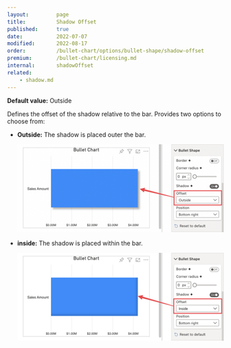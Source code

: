 ```yaml
---
layout:         page
title:          Shadow Offset
published:      true
date:           2022-07-07
modified:   	2022-08-17
order:          /bullet-chart/options/bullet-shape/shadow-offset
premium:        /bullet-chart/licensing.md
internal:       shadowOffset
related:
    - shadow.md
---
```


**Default value:** Outside

Defines the offset of the shadow relative to the bar. Provides two options to choose from:

- **Outside:** The shadow is placed outer the bar.

    <img src="images/bullet-shape-shadow-offset-outside.png" width="700">

- **inside:** The shadow is placed within the bar.

    <img src="images/bullet-shape-shadow-offset-inside.png" width="700">